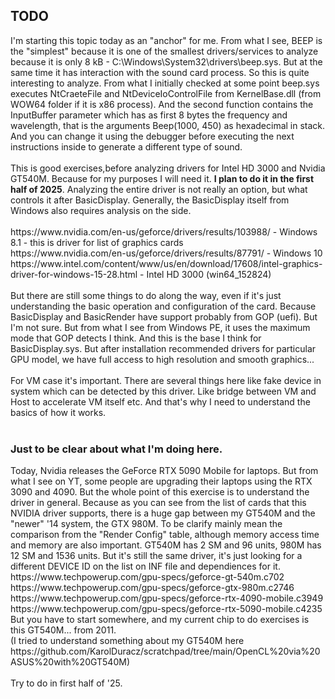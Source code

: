 <h2>TODO</h2>
I'm starting this topic today as an "anchor" for me. From what I see, BEEP is the "simplest" because it is one of the smallest drivers/services
to analyze because it is only 8 kB - C:\Windows\System32\drivers\beep.sys. But at the same time it has interaction with the sound card process.
So this is quite interesting to analyze. From what I initially checked at some point beep.sys executes NtCraeteFile and NtDeviceIoControlFile 
from KernelBase.dll (from WOW64 folder if it is x86 process). And the second function contains the InputBuffer parameter which has as first 8 bytes 
the frequency and wavelength, that is the arguments Beep(1000, 450) as hexadecimal in stack. And you can change it using the debugger before 
executing the next instructions inside to generate a different type of sound.
<br /><br />
This is good exercises,before analyzing drivers for Intel HD 3000 and Nvidia GT540M. Because for my purposes I will need it.
<b>I plan to do it in the first half of 2025</b>. Analyzing the entire driver is not really an option, but what controls it after BasicDisplay. Generally, 
the BasicDisplay itself from Windows also requires analysis on the side.
<br /><br />
https://www.nvidia.com/en-us/geforce/drivers/results/103988/ - Windows 8.1 - this is driver for list of graphics cards<br />
https://www.nvidia.com/en-us/geforce/drivers/results/87791/ - Windows 10<br />
https://www.intel.com/content/www/us/en/download/17608/intel-graphics-driver-for-windows-15-28.html - Intel HD 3000 (win64_152824)
<br /><br />
But there are still some things to do along the way, even if it's just understanding the basic operation and configuration of the card.
Because BasicDisplay and BasicRender have support probably from GOP (uefi). But I'm not sure. But from what I see from Windows PE, 
it uses the maximum mode that GOP detects I think. And this is the base I think for BasicDisplay.sys. But after installation recommended 
drivers for particular GPU model, we have full access to high resolution and smooth graphics...
<br /><br />
For VM case it's important. There are several things here like fake device in system which can be detected by this driver. 
Like bridge between VM and Host to accelerate VM itself etc. And that's why I need to understand the basics of how it works.
<br /><br />
<h3>Just to be clear about what I'm doing here.</h3>
  Today, Nvidia releases the GeForce RTX 5090 Mobile for laptops. But from what I see on YT, some people are upgrading their laptops using the RTX 3090 and 4090. But the whole point of this exercise is to understand the driver in general. Because as you can see from the list of cards that this NVIDIA driver supports, there is a huge gap between my GT540M and the "newer" '14 system, the GTX 980M. To be clarify mainly mean the comparison from the "Render Config" table, although memory access time and memory are also important. GT540M has 2 SM and 96 units, 980M has 12 SM and 1536 units. But it's still the same driver, it's just looking for a different DEVICE ID on the list on INF file and dependiences for it.<br />
https://www.techpowerup.com/gpu-specs/geforce-gt-540m.c702 <br />
https://www.techpowerup.com/gpu-specs/geforce-gtx-980m.c2746 <br />
https://www.techpowerup.com/gpu-specs/geforce-rtx-4090-mobile.c3949 <br />
https://www.techpowerup.com/gpu-specs/geforce-rtx-5090-mobile.c4235 <br />
But you have to start somewhere, and my current chip to do exercises is this GT540M... from 2011. <br />
(I tried to understand something about my GT540M here https://github.com/KarolDuracz/scratchpad/tree/main/OpenCL%20via%20ASUS%20with%20GT540M)
<br /><br />
Try to do in first half of '25.
